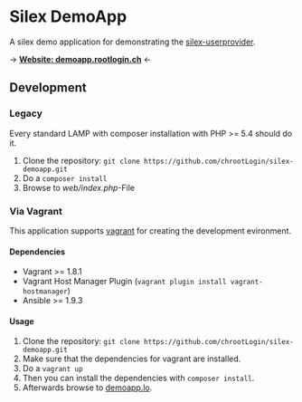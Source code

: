 # Silex DemoApp

A silex demo application for demonstrating the [silex-userprovider](https://github.com/chrootLogin/silex-userprovider).

-> __[Website: demoapp.rootlogin.ch](https://demoapp.rootlogin.ch)__ <-

## Development

### Legacy

Every standard LAMP with composer installation with PHP >= 5.4 should do it.

1. Clone the repository: `git clone https://github.com/chrootLogin/silex-demoapp.git`
2. Do a `composer install`
3. Browse to _web/index.php_-File

### Via Vagrant

This application supports [vagrant](http://vagrantup.com) for creating the development  evironment.

#### Dependencies
* Vagrant >= 1.8.1
* Vagrant Host Manager Plugin (`vagrant plugin install vagrant-hostmanager`)
* Ansible >= 1.9.3

#### Usage

1. Clone the repository: `git clone https://github.com/chrootLogin/silex-demoapp.git`
2. Make sure that the dependencies for vagrant are installed.
3. Do a `vagrant up`
4. Then you can install the dependencies with `composer install`. 
5. Afterwards browse to [demoapp.lo](http://demoapp.lo).